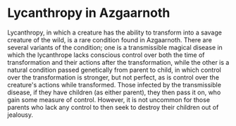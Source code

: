 # Lycanthropy in Azgaarnoth

Lycanthropy, in which a creature has the ability to transform into a savage creature of the wild, is a rare condition found in Azgaarnoth. There are several variants of the condition; one is a transmissible magical disease in which the lycanthrope lacks conscious control over both the time of transformation and their actions after the transformation, while the other is a natural condition passed genetically from parent to child, in which control over the transformation is stronger, but not perfect, as is control over the creature's actions while transformed. Those infected by the transmissible disease, if they have children (as either parent), they then pass it on, who gain some measure of control. However, it is not uncommon for those parents who lack any control to then seek to destroy their children out of jealousy.






